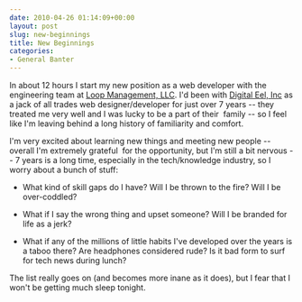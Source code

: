 ```yaml
---
date: 2010-04-26 01:14:09+00:00
layout: post
slug: new-beginnings
title: New Beginnings
categories:
- General Banter
---
```


In about 12 hours I start my new position as a web developer with the engineering team at [Loop Management, LLC](http://www.loopfx.com/). I'd been with [Digital Eel, Inc](http://www.digitaleel.com/) as a jack of all trades web designer/developer for just over 7 years -- they treated me very well and I was lucky to be a part of their  family -- so I feel like I'm leaving behind a long history of familiarity and comfort.

I'm very excited about learning new things and meeting new people -- overall I'm extremely grateful  for the opportunity, but I'm still a bit nervous -- 7 years is a long time, especially in the tech/knowledge industry, so I worry about a bunch of stuff:



	
  * What kind of skill gaps do I have? Will I be thrown to the fire? Will I be over-coddled?

	
  * What if I say the wrong thing and upset someone? Will I be branded for life as a jerk?

	
  * What if any of the millions of little habits I've developed over the years is a taboo there? Are headphones considered rude? Is it bad form to surf for tech news during lunch?


The list really goes on (and becomes more inane as it does), but I fear that I won't be getting much sleep tonight.
